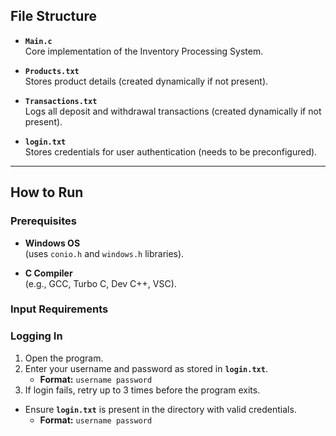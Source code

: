 ## File Structure

- **`Main.c`**  
  Core implementation of the Inventory Processing System.

- **`Products.txt`**  
  Stores product details (created dynamically if not present).

- **`Transactions.txt`**  
  Logs all deposit and withdrawal transactions (created dynamically if not present).

- **`login.txt`**  
  Stores credentials for user authentication (needs to be preconfigured).

---

## How to Run

### Prerequisites

- **Windows OS**  
  (uses `conio.h` and `windows.h` libraries).

- **C Compiler**  
  (e.g., GCC, Turbo C, Dev C++, VSC).

### Input Requirements

### Logging In

1. Open the program.
2. Enter your username and password as stored in **`login.txt`**.
   - **Format:** `username password`
3. If login fails, retry up to 3 times before the program exits.

- Ensure **`login.txt`** is present in the directory with valid credentials.  
  - **Format:** `username password`
